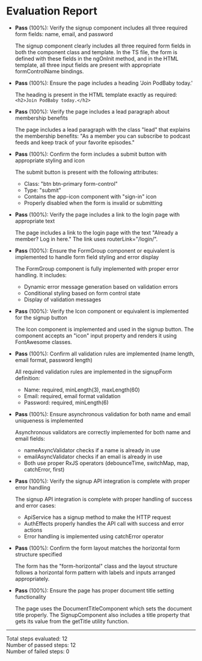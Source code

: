 # Evaluation Report

- **Pass** (100%): Verify the signup component includes all three required form fields: name, email, and password
  
  The signup component clearly includes all three required form fields in both the component class and template. In the TS file, the form is defined with these fields in the ngOnInit method, and in the HTML template, all three input fields are present with appropriate formControlName bindings.

- **Pass** (100%): Ensure the page includes a heading 'Join PodBaby today.'
  
  The heading is present in the HTML template exactly as required: `<h2>Join PodBaby today.</h2>`

- **Pass** (100%): Verify the page includes a lead paragraph about membership benefits
  
  The page includes a lead paragraph with the class "lead" that explains the membership benefits: "As a member you can subscribe to podcast feeds and keep track of your favorite episodes."

- **Pass** (100%): Confirm the form includes a submit button with appropriate styling and icon
  
  The submit button is present with the following attributes:
  - Class: "btn btn-primary form-control"
  - Type: "submit"
  - Contains the app-icon component with "sign-in" icon
  - Properly disabled when the form is invalid or submitting

- **Pass** (100%): Verify the page includes a link to the login page with appropriate text
  
  The page includes a link to the login page with the text "Already a member? Log in here." The link uses routerLink="/login/".

- **Pass** (100%): Ensure the FormGroup component or equivalent is implemented to handle form field styling and error display
  
  The FormGroup component is fully implemented with proper error handling. It includes:
  - Dynamic error message generation based on validation errors
  - Conditional styling based on form control state
  - Display of validation messages

- **Pass** (100%): Verify the Icon component or equivalent is implemented for the signup button
  
  The Icon component is implemented and used in the signup button. The component accepts an "icon" input property and renders it using FontAwesome classes.

- **Pass** (100%): Confirm all validation rules are implemented (name length, email format, password length)
  
  All required validation rules are implemented in the signupForm definition:
  - Name: required, minLength(3), maxLength(60)
  - Email: required, email format validation
  - Password: required, minLength(6)

- **Pass** (100%): Ensure asynchronous validation for both name and email uniqueness is implemented
  
  Asynchronous validators are correctly implemented for both name and email fields:
  - nameAsyncValidator checks if a name is already in use
  - emailAsyncValidator checks if an email is already in use
  - Both use proper RxJS operators (debounceTime, switchMap, map, catchError, first)

- **Pass** (100%): Verify the signup API integration is complete with proper error handling
  
  The signup API integration is complete with proper handling of success and error cases:
  - ApiService has a signup method to make the HTTP request
  - AuthEffects properly handles the API call with success and error actions
  - Error handling is implemented using catchError operator

- **Pass** (100%): Confirm the form layout matches the horizontal form structure specified
  
  The form has the "form-horizontal" class and the layout structure follows a horizontal form pattern with labels and inputs arranged appropriately.

- **Pass** (100%): Ensure the page has proper document title setting functionality
  
  The page uses the DocumentTitleComponent which sets the document title properly. The SignupComponent also includes a title property that gets its value from the getTitle utility function.

---

Total steps evaluated: 12  
Number of passed steps: 12  
Number of failed steps: 0